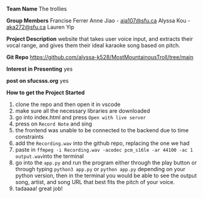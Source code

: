 **Team Name**
The trollies

**Group Members**
Francise Ferrer 
Anne Jiao - aja107@sfu.ca
Alyssa Kou - aka272@sfu.ca
Lauren Yip

**Project Description**
website that takes user voice input, and extracts their vocal range, and gives them their ideal karaoke song based on pitch.

**Git Repo**
https://github.com/alyssa-k528/MostMountainousTroll/tree/main

**Interest in Presenting** 
yes

**post on sfucsss.org**
yes

**How to get the Project Started**
1. clone the repo and then open it in vscode
2. make sure all the necessary libraries are downloaded
3. go into index.html and press ```Open with live server```
4. press on ```Record Note``` and sing
5. the frontend was unable to be connected to the backend due to time constraints
6. add the ```Recording.wav``` into the github repo, replacing the one we had
7. paste in ```ffmpeg -i Recording.wav -acodec pcm_s16le -ar 44100 -ac 1 output.wav```into the terminal
8. go into the ```app.py``` and run the program either through the play button or through typing ```python3 app.py``` or ```python app.py``` depending on your python version, then in the terminal you would be able to see the output song, artist, and song URL that best fits the pitch of your voice. 
9. tadaaaa! great job!